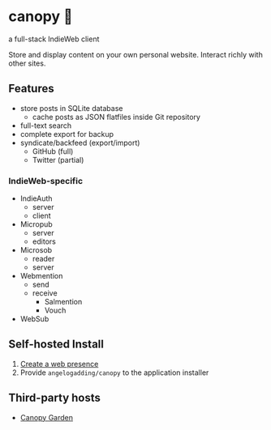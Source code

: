 # canopy :construction:
a full-stack IndieWeb client

Store and display content on your own personal website. Interact richly with other sites.

## Features

* store posts in SQLite database
  * cache posts as JSON flatfiles inside Git repository
* full-text search
* complete export for backup
* syndicate/backfeed (export/import)
  * GitHub (full)
  * Twitter (partial)

### IndieWeb-specific

* IndieAuth
  * server
  * client
* Micropub
  * server
  * editors
* Microsob
  * reader
  * server
* Webmention
  * send
  * receive
    * Salmention
    * Vouch
* WebSub

## Self-hosted Install

1) [Create a web presence](https://github.com/angelogladding/ghost)
2) Provide `angelogadding/canopy` to the application installer

## Third-party hosts

* [Canopy Garden](https://canopy.garden)
